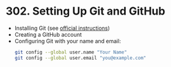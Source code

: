 # 302. Setting Up Git and GitHub

- Installing Git (see [official instructions](https://git-scm.com/book/en/v2/Getting-Started-Installing-Git))
- Creating a GitHub account
- Configuring Git with your name and email:
  ```sh
  git config --global user.name "Your Name"
  git config --global user.email "you@example.com"
  ```
